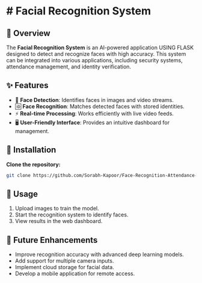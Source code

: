 # # Facial Recognition System

## 📌 Overview
The **Facial Recognition System** is an AI-powered application USING FLASK designed to detect and recognize faces with high accuracy. This system can be integrated into various applications, including security systems, attendance management, and identity verification.

## ✨ Features
- 🎯 **Face Detection**: Identifies faces in images and video streams.
- 🆔 **Face Recognition**: Matches detected faces with stored identities.
- ⚡ **Real-time Processing**: Works efficiently with live video feeds.
- 🖥 **User-Friendly Interface**: Provides an intuitive dashboard for management.


## 🚀 Installation
 **Clone the repository:**
   ```sh
   git clone https://github.com/Sorabh-Kapoor/Face-Recognition-Attendance-System
   ```


## 📖 Usage
1. Upload images to train the model.
2. Start the recognition system to identify faces.
3. View results in the web dashboard.

## 🔮 Future Enhancements
- Improve recognition accuracy with advanced deep learning models.
- Add support for multiple camera inputs.
- Implement cloud storage for facial data.
- Develop a mobile application for remote access.

